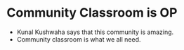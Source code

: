 # Community Classroom is OP

- Kunal Kushwaha says that this community is amazing.
- Community classroom is what we all need.